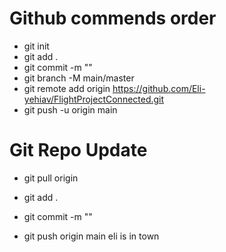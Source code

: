 # Github commends order
* git init
* git add .
* git commit -m ""
* git branch -M main/master
* git remote add origin https://github.com/Eli-yehiav/FlightProjectConnected.git
* git push -u origin main

# Git Repo Update
* git pull origin

* git add .
* git commit -m ""
* git push origin main
eli is in town